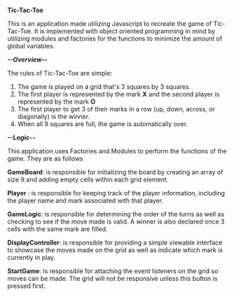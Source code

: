 **Tic-Tac-Toe**

This is an application made utilizing Javascript to recreate the game of Tic-Tac-Toe. It is implemented with object oriented programming in mind by utilizing modules and factories for the functions to minimize the amount of global variables.

***--Overview--***

The rules of Tic-Tac-Toe are simple:

 1. The  game  is played on a grid that's 3 squares by 3 squares.
 2. The first player is represented by the mark **X** and the second player is represented by the mark **O**
 3.  The first  player to get 3 of their marks in a row (up, down, across, or diagonally) is the winner.
 4.  When all 9 squares are full, the game is automatically over.

***--Logic--***

This application uses Factories and Modules to perform the functions of the game. They are as follows

**GameBoard**: is responsible for initializing the board by creating an array of size 9 and adding empty cells within each grid element.

**Player** : is responsible for keeping track of the player information, including the player name and mark associated with that player.

**GameLogic**: is responsible for determining the order of the turns as well as checking to see if the move made is valid. A winner is also declared once 3 cells with the same mark are filled.

**DisplayController**: is responsible for providing a simple viewable interface to showcase the moves made on the grid as well as indicate which mark is currently in play.

**StartGame**: Is responsible for attaching the event listeners on the grid so moves can be made. The grid will not be responsive unless this button is pressed first.
